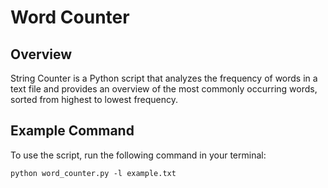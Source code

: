 # Word Counter

## Overview
String Counter is a Python script that analyzes the frequency of words in a text file and provides an overview of the most commonly occurring words, sorted from highest to lowest frequency.

## Example Command
To use the script, run the following command in your terminal:

```
python word_counter.py -l example.txt
```

